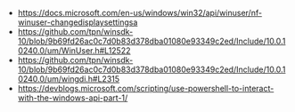 - https://docs.microsoft.com/en-us/windows/win32/api/winuser/nf-winuser-changedisplaysettingsa
- https://github.com/tpn/winsdk-10/blob/9b69fd26ac0c7d0b83d378dba01080e93349c2ed/Include/10.0.10240.0/um/WinUser.h#L12522
- https://github.com/tpn/winsdk-10/blob/9b69fd26ac0c7d0b83d378dba01080e93349c2ed/Include/10.0.10240.0/um/wingdi.h#L2315
- https://devblogs.microsoft.com/scripting/use-powershell-to-interact-with-the-windows-api-part-1/